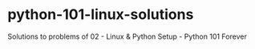 # python-101-linux-solutions
Solutions to problems of 02 - Linux &amp; Python Setup - Python 101 Forever
